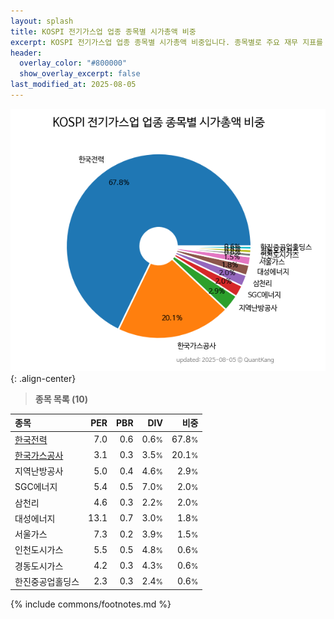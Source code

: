 ```yaml
---
layout: splash
title: KOSPI 전기가스업 업종 종목별 시가총액 비중
excerpt: KOSPI 전기가스업 업종 종목별 시가총액 비중입니다. 종목별로 주요 재무 지표를 함께 표시합니다.
header:
  overlay_color: "#800000"
  show_overlay_excerpt: false
last_modified_at: 2025-08-05
---
```



![KOSPI 전기가스업 업종 종목별 시가총액 비중](/stats/sector/images/kospi_업종_전기가스업_종목.png){: .align-center}


> **종목 목록 (10)**<a id="list"></a>

| **종목** | **PER** | **PBR** | **DIV** | **비중** |
| :------- | ------: | ------: | ------: | -------: |
| [한국전력](/015760/) | 7.0 | 0.6 | 0.6<small>%</small> | 67.8<small>%</small> |
| [한국가스공사](/036460/) | 3.1 | 0.3 | 3.5<small>%</small> | 20.1<small>%</small> |
| 지역난방공사 | 5.0 | 0.4 | 4.6<small>%</small> | 2.9<small>%</small> |
| SGC에너지 | 5.4 | 0.5 | 7.0<small>%</small> | 2.0<small>%</small> |
| 삼천리 | 4.6 | 0.3 | 2.2<small>%</small> | 2.0<small>%</small> |
| 대성에너지 | 13.1 | 0.7 | 3.0<small>%</small> | 1.8<small>%</small> |
| 서울가스 | 7.3 | 0.2 | 3.9<small>%</small> | 1.5<small>%</small> |
| 인천도시가스 | 5.5 | 0.5 | 4.8<small>%</small> | 0.6<small>%</small> |
| 경동도시가스 | 4.2 | 0.3 | 4.3<small>%</small> | 0.6<small>%</small> |
| 한진중공업홀딩스 | 2.3 | 0.3 | 2.4<small>%</small> | 0.6<small>%</small> |

{% include commons/footnotes.md %}